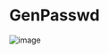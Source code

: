 # GenPasswd
 
![image](https://user-images.githubusercontent.com/13524582/156695095-28a2abb6-f413-48d6-a4e3-b4f28c946aeb.png)
